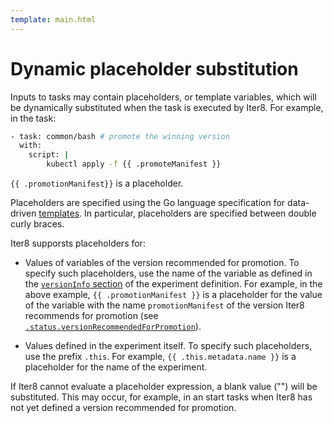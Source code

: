 ```yaml
---
template: main.html
---
```


# Dynamic placeholder substitution

Inputs to tasks may contain placeholders, or template variables, which will be dynamically substituted when the task is executed by Iter8. For example, in the task:

```bash
- task: common/bash # promote the winning version      
  with:
    script: |
        kubectl apply -f {{ .promoteManifest }}
```

`{{ .promotionManifest}}` is a placeholder.

Placeholders are specified using the Go language specification for data-driven [templates](https://golang.org/pkg/html/template/). In particular, placeholders are specified between double curly braces.

Iter8 supporsts placeholders for:

- Values of variables of the version recommended for promotion. To specify such placeholders, use the name of the variable as defined in the [`versionInfo` section](../../experiment/#versioninfo) of the experiment definition. For example, in the above example, `{{ .promotionManifest }}` is a placeholder for the value of the variable with the name `promotionManifest` of the version Iter8 recommends for promotion (see [`.status.versionRecommendedForPromotion`](../../experiment/#status)).

- Values defined in the experiment itself. To specify such placeholders, use the prefix `.this`. For example, `{{ .this.metadata.name }}` is a placeholder for the name of the experiment.

If Iter8 cannot evaluate a placeholder expression, a blank value ("") will be substituted. This may occur, for example, in an start tasks when Iter8 has not yet defined a version recommended for promotion.
